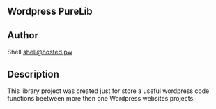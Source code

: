 ## Wordpress PureLib 
## Author
Shell <shell@hosted.pw>
## Description
This library project was created just for store a useful wordpress code functions beetween more then one Wordpress websites projects.

